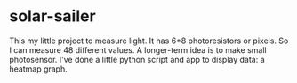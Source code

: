 # solar-sailer

This my little project to measure light. It has 6*8 photoresistors or pixels. So I can measure 48 different values. A longer-term idea is to make small photosensor. I've done a little python script and app to display data: a heatmap graph.

